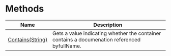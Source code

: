 # Methods
|Name|Description|
|---|---|
|[Contains(String)](/docs/DotNetDocs/Mixins/ContainerDocumentationMixin/Methods/Contains_String_.md)|Gets a value indicating whether the container contains a documenation referenced byfullName.|
